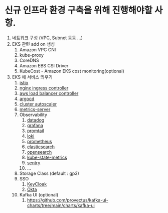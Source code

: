 # 신규 인프라 환경 구축을 위해 진행해야할 사항.
1. 네트워크 구성 (VPC, Subnet 등등 …)
2. EKS 관련 add on 생성
   1. Amazon VPC CNI
   2. kube-proxy
   3. CoreDNS
   4. Amazon EBS CSI Driver
   5. KubeCost - Amazon EKS cost monitoring(optional)
3. EKS 에 서비스 띄우기
   1. [istio](https://github.com/istio/istio/tree/master/manifests/charts)
   2. [nginx ingress controller](https://github.com/kubernetes/ingress-nginx/tree/main/charts/ingress-nginx)
   3. [aws load balancer controller](https://github.com/kubernetes-sigs/aws-load-balancer-controller/tree/main/helm/aws-load-balancer-controller)
   4. [argocd](https://github.com/argoproj/argo-helm/tree/main/charts/argo-cd)
   5. [cluster autoscaler](https://github.com/kubernetes/autoscaler/tree/master/charts/cluster-autoscaler)
   6. [metrics-server](https://github.com/kubernetes-sigs/metrics-server/tree/master/charts/metrics-server)
   7. Observability
      1. [datadog](https://github.com/DataDog/helm-charts/tree/main/charts)
      2. [grafana](https://grafana.com/)
      3. [promtail](https://grafana.com/docs/loki/latest/send-data/promtail/)
      4. [loki](https://grafana.com/oss/loki/)
      5. [prometheus](https://prometheus.io/)
      6. [elasticsearch](https://www.elastic.co/kr/elasticsearch)
      7. [opensearch](https://opensearch.org/)
      8. [kube-state-metrics](https://github.com/kubernetes/kube-state-metrics)
      9. [sentry](https://github.com/getsentry/)
      10. ...
   8. Storage Class (default : gp3)
   9. SSO
       1. [KeyCloak](https://www.keycloak.org/)
       2. [Okta](https://www.okta.com/kr/)
   11. Kafka UI (optional)
       1. https://github.com/provectus/kafka-ui-charts/tree/main/charts/kafka-ui
